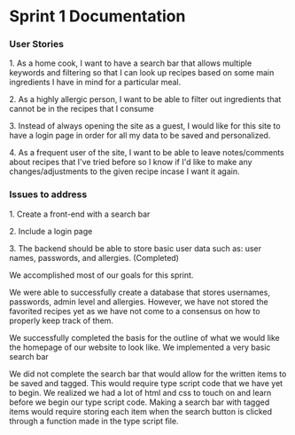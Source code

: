 <h1>Sprint 1 Documentation</h1>
<h3>User Stories</h3>
<p>1. As a home cook, I want to have a search bar that allows multiple keywords and filtering so that I can look up recipes based on some main ingredients I have in mind for a particular meal.</p>
<p>2. As a highly allergic person, I want to be able to filter out ingredients that cannot be in the recipes that I consume</p>
<p>3. Instead of always opening the site as a guest, I would like for this site to have a login page in order for all my data to be saved and personalized.</p>
<p>4. As a frequent user of the site, I want to be able to leave notes/comments about recipes that I've tried before so I know if I'd like to make any changes/adjustments to the given recipe incase I want it again.</p>
<h3>Issues to address</h3>
<p>1. Create a front-end with a search bar</p>
<p>2. Include a login page </p>
<p>3. The backend should be able to store basic user data such as: user names, passwords, and allergies. (Completed) </p>
<p>We accomplished most of our goals for this sprint.</p>
<p> We were able to successfully create a database that stores usernames, passwords, admin level and allergies. However, we have not stored the favorited recipes yet as we have not come to a consensus on how to properly keep track of them. 
<p>We successfully completed the basis for the outline of what we would like the homepage of our website to look like. We implemented a very basic search bar</p>
<p>We did not complete the search bar that would allow for the written items to be saved and tagged. This would require type script code that we have yet to begin. We realized we had a lot of html and css to touch on and learn before we begin our type script code. Making a search bar with tagged items would require storing each item when the search button is clicked through a function made in the type script file.</p>
